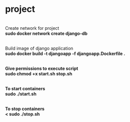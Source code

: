# project

<!--<br>Services are built once and then tagged, by default as project_service. 
<br>For example, composetest_db. If the Compose file specifies an image name, the image is tagged with that name, 
substituting any variables beforehand.
<br>If you change a service’s Dockerfile or the contents of its build directory, run "docker-compose build" to rebuild it.
<br>command - docker-compose build -->

<!--<br><br>Builds, (re)creates, starts, and attaches to containers for a service.
<!--<br>command - docker-compose up

<!--<br>Go to http://0.0.0.0:8000 to see django application through nginx -->

<br>Create network for project
<br> <b>sudo docker network create django-db</b>

<br> Build image of django application
<br><b> sudo docker build -t djangoapp -f djangoapp.Dockerfile .

<br>Give permissions to execute script
<br><b> sudo chmod +x start.sh stop.sh </b>

<br>To start containers
<br><b> sudo ./start.sh </b>

<br>To stop containers
<br>< sudo ./stop.sh</b>
